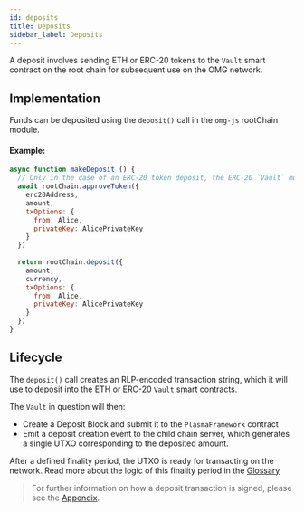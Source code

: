```yaml
---
id: deposits
title: Deposits
sidebar_label: Deposits
---
```


A deposit involves sending ETH or ERC-20 tokens to the `Vault` smart contract on the root chain for subsequent use on the OMG network.

## Implementation

Funds can be deposited using the `deposit()` call in the `omg-js` rootChain module.

#### Example:

```js
async function makeDeposit () {
  // Only in the case of an ERC-20 token deposit, the ERC-20 `Vault` must be pre-authorized to effect a transfer from the sender. 
  await rootChain.approveToken({
    erc20Address,
    amount,
    txOptions: {
      from: Alice,
      privateKey: AlicePrivateKey
    }
  })
  
  return rootChain.deposit({
    amount,
    currency,
    txOptions: {
      from: Alice,
      privateKey: AlicePrivateKey
    }
  })
}
```

## Lifecycle

The `deposit()` call creates an RLP-encoded transaction string, which it will use to deposit into the ETH or ERC-20 `Vault` smart contracts.

The `Vault` in question will then:

- Create a Deposit Block and submit it to the `PlasmaFramework` contract
- Emit a deposit creation event to the child chain server, which generates a single UTXO corresponding to the deposited amount.

After a defined finality period, the UTXO is ready for transacting on the network. Read more about the logic of this finality period in the [Glossary](glossary.md#deposit-finality-period)

> For further information on how a deposit transaction is signed, please see the [Appendix]().
